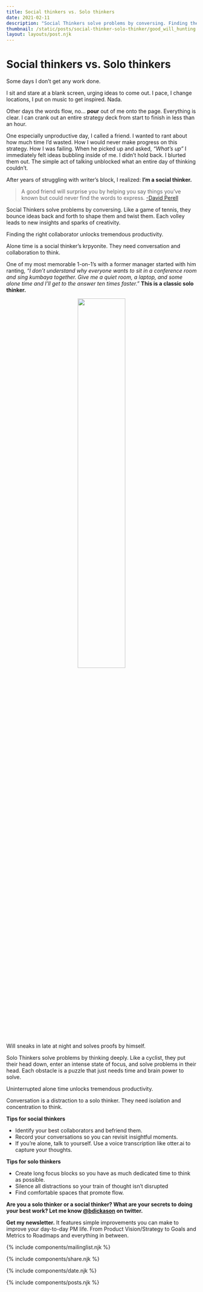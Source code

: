 ```yaml
---
title: Social thinkers vs. Solo thinkers
date: 2021-02-11
description: "Social Thinkers solve problems by conversing. Finding the right collaborator unlocks tremendous productivity. Solo Thinkers solve problems by thinking deeply. Uninterrupted alone time unlocks tremendous productivity."
thumbnail: /static/posts/social-thinker-solo-thinker/good_will_hunting.jpg
layout: layouts/post.njk
---
```


# Social thinkers vs. Solo thinkers

Some days I don’t get any work done.

I sit and stare at a blank screen, urging ideas to come out. I pace, I change locations, I put on music to get inspired. Nada.

Other days the words flow, no... **pour** out of me onto the page. Everything is clear. I can crank out an entire strategy deck from start to finish in less than an hour. 

One especially unproductive day, I called a friend. I wanted to rant about how much time I’d wasted. How I would never make progress on this strategy. How I was failing. When he picked up and asked, *“What’s up”* I immediately felt ideas bubbling inside of me. I didn’t hold back. I blurted them out. The simple act of talking unblocked what an entire day of thinking couldn’t.

After years of struggling with writer’s block, I realized: **I’m a social thinker.**


> A good friend will surprise you by helping you say things you’ve known but could never find the words to express. [-David Perell](https://twitter.com/david_perell/status/1277484415715663872)


Social Thinkers solve problems by conversing. Like a game of tennis, they bounce ideas back and forth to shape them and twist them. Each volley leads to new insights and sparks of creativity.

Finding the right collaborator unlocks tremendous productivity.

Alone time is a social thinker’s krpyonite. They need conversation and collaboration to think.


One of my most memorable 1-on-1’s with a former manager started with him ranting, *“I don’t understand why everyone wants to sit in a conference room and sing kumbaya together. Give me a quiet room, a laptop, and some alone time and I’ll get to the answer ten times faster.”* **This is a classic solo thinker.** 

<p align="center"><img src="{{ thumbnail }}" style="width: 50%" /></p>
<p class="caption">Will sneaks in late at night and solves proofs by himself.</p>


Solo Thinkers solve problems by thinking deeply. Like a cyclist, they put their head down, enter an intense state of focus, and solve problems in their head. Each obstacle is a puzzle that just needs time and brain power to solve.

Uninterrupted alone time unlocks tremendous productivity.

Conversation is a distraction to a solo thinker. They need isolation and concentration to think. 

**Tips for social thinkers**

* Identify your best collaborators and befriend them.
* Record your conversations so you can revisit insightful moments.
* If you’re alone, talk to yourself. Use a voice transcription like otter.ai to capture your thoughts.

**Tips for solo thinkers**

* Create long focus blocks so you have as much dedicated time to think as possible.
* Silence all distractions so your train of thought isn’t disrupted
* Find comfortable spaces that promote flow.

**Are you a solo thinker or a social thinker? What are your secrets to doing your best work? Let me know [@bdickason](http://twitter.com/bdickason) on twitter.**


<strong>Get my newsletter.</strong>  It features simple improvements you can make to improve your day-to-day PM life. From Product Vision/Strategy to Goals and Metrics to Roadmaps and everything in between.

{% include components/mailinglist.njk %}

{% include components/share.njk %}

{% include components/date.njk %}

{% include components/posts.njk %}
